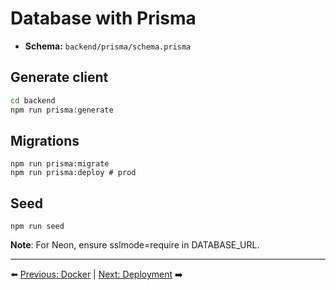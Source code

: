 # Database with Prisma


- **Schema:** `backend/prisma/schema.prisma`


## Generate client

```bash
cd backend
npm run prisma:generate
```

## Migrations

```
npm run prisma:migrate
npm run prisma:deploy # prod
```

## Seed

```
npm run seed
```


**Note**: For Neon, ensure sslmode=require in DATABASE_URL.

---

⬅️ [Previous: Docker](./04-Docker.md) | [Next: Deployment](./06-Deployment.md) ➡️
